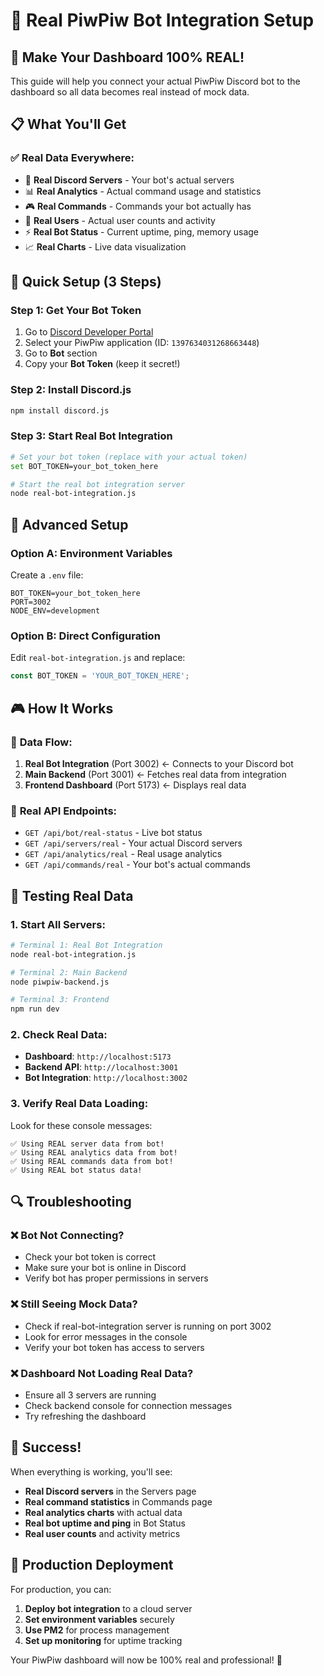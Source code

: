 # 🤖 Real PiwPiw Bot Integration Setup

## 🎯 Make Your Dashboard 100% REAL!

This guide will help you connect your actual PiwPiw Discord bot to the dashboard so all data becomes real instead of mock data.

## 📋 What You'll Get

### ✅ **Real Data Everywhere:**
- 🏰 **Real Discord Servers** - Your bot's actual servers
- 📊 **Real Analytics** - Actual command usage and statistics  
- 🎮 **Real Commands** - Commands your bot actually has
- 👥 **Real Users** - Actual user counts and activity
- ⚡ **Real Bot Status** - Current uptime, ping, memory usage
- 📈 **Real Charts** - Live data visualization

## 🚀 Quick Setup (3 Steps)

### Step 1: Get Your Bot Token
1. Go to [Discord Developer Portal](https://discord.com/developers/applications)
2. Select your PiwPiw application (ID: `1397634031268663448`)
3. Go to **Bot** section
4. Copy your **Bot Token** (keep it secret!)

### Step 2: Install Discord.js
```bash
npm install discord.js
```

### Step 3: Start Real Bot Integration
```bash
# Set your bot token (replace with your actual token)
set BOT_TOKEN=your_bot_token_here

# Start the real bot integration server
node real-bot-integration.js
```

## 🔧 Advanced Setup

### Option A: Environment Variables
Create a `.env` file:
```env
BOT_TOKEN=your_bot_token_here
PORT=3002
NODE_ENV=development
```

### Option B: Direct Configuration
Edit `real-bot-integration.js` and replace:
```javascript
const BOT_TOKEN = 'YOUR_BOT_TOKEN_HERE';
```

## 🎮 How It Works

### 🔄 **Data Flow:**
1. **Real Bot Integration** (Port 3002) ← Connects to your Discord bot
2. **Main Backend** (Port 3001) ← Fetches real data from integration
3. **Frontend Dashboard** (Port 5173) ← Displays real data

### 📡 **Real API Endpoints:**
- `GET /api/bot/real-status` - Live bot status
- `GET /api/servers/real` - Your actual Discord servers
- `GET /api/analytics/real` - Real usage analytics
- `GET /api/commands/real` - Your bot's actual commands

## 🎯 Testing Real Data

### 1. **Start All Servers:**
```bash
# Terminal 1: Real Bot Integration
node real-bot-integration.js

# Terminal 2: Main Backend  
node piwpiw-backend.js

# Terminal 3: Frontend
npm run dev
```

### 2. **Check Real Data:**
- **Dashboard**: `http://localhost:5173`
- **Backend API**: `http://localhost:3001`
- **Bot Integration**: `http://localhost:3002`

### 3. **Verify Real Data Loading:**
Look for these console messages:
```
✅ Using REAL server data from bot!
✅ Using REAL analytics data from bot!
✅ Using REAL commands data from bot!
✅ Using REAL bot status data!
```

## 🔍 Troubleshooting

### ❌ **Bot Not Connecting?**
- Check your bot token is correct
- Make sure your bot is online in Discord
- Verify bot has proper permissions in servers

### ❌ **Still Seeing Mock Data?**
- Check if real-bot-integration server is running on port 3002
- Look for error messages in the console
- Verify your bot token has access to servers

### ❌ **Dashboard Not Loading Real Data?**
- Ensure all 3 servers are running
- Check backend console for connection messages
- Try refreshing the dashboard

## 🎊 Success!

When everything is working, you'll see:
- **Real Discord servers** in the Servers page
- **Real command statistics** in Commands page  
- **Real analytics charts** with actual data
- **Real bot uptime and ping** in Bot Status
- **Real user counts** and activity metrics

## 🚀 Production Deployment

For production, you can:
1. **Deploy bot integration** to a cloud server
2. **Set environment variables** securely
3. **Use PM2** for process management
4. **Set up monitoring** for uptime tracking

Your PiwPiw dashboard will now be 100% real and professional! 🎉
